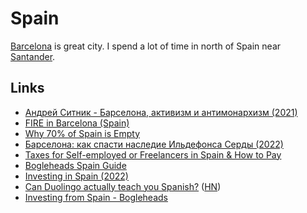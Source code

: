 # Spain

[Barcelona](https://en.wikipedia.org/wiki/Barcelona) is great city. I spend a lot of time in north of Spain near [Santander](https://en.wikipedia.org/wiki/Santander,_Spain).

## Links

- [Андрей Ситник - Барселона, активизм и антимонархизм (2021)](https://overcast.fm/+QPQmOrRj0)
- [FIRE in Barcelona (Spain)](https://www.reddit.com/r/EuropeFIRE/comments/soeujg/fire_in_barcelona_spain/)
- [Why 70% of Spain is Empty](https://www.youtube.com/watch?v=pL8XPZp4-5c)
- [Барселона: как спасти наследие Ильдефонса Серды (2022)](https://habr.com/ru/company/ruvds/blog/679064/)
- [Taxes for Self-employed or Freelancers in Spain & How to Pay](https://balcellsgroup.com/freelance-taxes-in-spain/)
- [Bogleheads Spain Guide](https://bogleheads.es/guia)
- [Investing in Spain (2022)](https://www.reddit.com/r/eupersonalfinance/comments/yzxwn2/12k_saved_living_in_spain_where_to_start_investing/)
- [Can Duolingo actually teach you Spanish?](https://www.bloomberg.com/news/features/2022-12-02/duolingo-plus-gave-fans-of-free-app-a-cost-worth-paying) ([HN](https://news.ycombinator.com/item?id=33910439))
- [Investing from Spain - Bogleheads](https://www.bogleheads.org/wiki/Investing_from_Spain)
